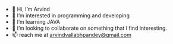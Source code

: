 - 👋 Hi, I’m Arvind
- 👀 I’m interested in programming and developing
- 🌱 I’m  learning JAVA 
- 💞️ I’m looking to collaborate on  something that I find interesting.
- 📫 reach me at arvindvallabhpandey@gmail.com

<!---
01arvind/01arvind is a ✨ special ✨ repository because its `README.md` (this file) appears on your GitHub profile.
You can click the Preview link to take a look at your changes.
--->
